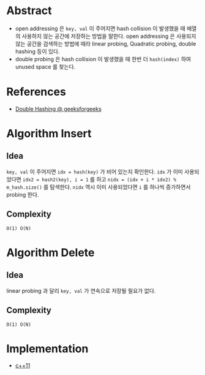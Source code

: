 # Abstract

- open addressing 은 `key, val` 이 주어지면 hash collision 이 발생했을 때 배열의 사용하지 않는 공간에 저장하는 방법을 말한다. open addressing 은 사용되지 않는 공간을 검색하는 방법에 때라 linear probing, Quadratic probing, double hashing 등이 있다.
- double probing 은 hash collision 이 발생했을 때 한번 더 `hash(index)` 하여 unused space 를 찾는다.

# References

* [Double Hashing @ geeksforgeeks](https://www.geeksforgeeks.org/double-hashing/)

# Algorithm Insert

## Idea

`key, val` 이 주어지면 `idx = hash(key)` 가 비어 있는지 확인한다.
`idx` 가 이미 사용되었다면 `idx2 = hash2(key), i = 1` 를 하고 
`nidx = (idx + i * idx2) % m_hash.size()` 를 탐색한다. 
`nidx` 역시 이미 사용되었다면 `i` 를 하나씩 증가하면서 probing 한다.

## Complexity

```
O(1) O(N)
```

# Algorithm Delete

## Idea

linear probing 과 달리 `key, val` 가 연속으로 저장될 필요가 없다.

## Complexity

```
O(1) O(N)
```

# Implementation

* [c++11](a.cpp)
